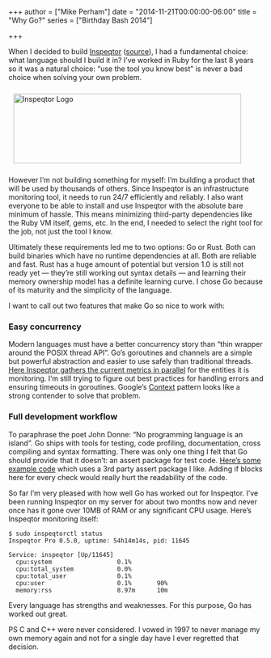 +++
author = ["Mike Perham"]
date = "2014-11-21T00:00:00-06:00"
title = "Why Go?"
series = ["Birthday Bash 2014"]

+++

When I decided to build [Inspeqtor](http://contribsys.com/inspeqtor) ([source](https://github.com/mperham/inspeqtor)), I had a fundamental choice: what language should I build it in? I’ve worked in Ruby for the last 8 years so it was a natural choice: “use the tool you know best” is never a bad choice when solving your own problem.

<img alt="Inspeqtor Logo"
     src="/postimages/why-go/inspeqtor.jpg"
     width=450 height=138
     style="padding: 10px"/>

However I’m not building something for myself: I’m building a product that will be used by thousands of others. Since Inspeqtor is an infrastructure monitoring tool, it needs to run 24/7 efficiently and reliably. I also want everyone to be able to install and use Inspeqtor with the absolute bare minimum of hassle. This means minimizing third-party dependencies like the Ruby VM itself, gems, etc. In the end, I needed to select the right tool for the job, not just the tool I know.

Ultimately these requirements led me to two options: Go or Rust. Both can build binaries which have no runtime dependencies at all. Both are reliable and fast. Rust has a huge amount of potential but version 1.0 is still not ready yet — they’re still working out syntax details — and learning their memory ownership model has a definite learning curve. I chose Go because of its maturity and the simplicity of the language.

I want to call out two features that make Go so nice to work with:

### Easy concurrency

Modern languages must have a better concurrency story than “thin wrapper around the POSIX thread API”. Go’s goroutines and channels are a simple but powerful abstraction and easier to use safely than traditional threads. [Here Inspeqtor gathers the current metrics in parallel](https://github.com/mperham/inspeqtor/blob/master/inspeqtor.go#L241) for the entities it is monitoring. I’m still trying to figure out best practices for handling errors and ensuring timeouts in goroutines. Google’s [Context](http://blog.golang.org/context) pattern looks like a strong contender to solve that problem.

### Full development workflow

To paraphrase the poet John Donne: “No programming language is an island”. Go ships with tools for testing, code profiling, documentation, cross compiling and syntax formatting. There was only one thing I felt that Go should provide that it doesn’t: an assert package for test code. [Here’s some example code](https://github.com/mperham/inspeqtor/blob/master/events_test.go#L25) which uses a 3rd party assert package I like. Adding if blocks here for every check would really hurt the readability of the code.

So far I’m very pleased with how well Go has worked out for Inspeqtor. I’ve been running Inspeqtor on my server for about two months now and never once has it gone over 10MB of RAM or any significant CPU usage. Here’s Inspeqtor monitoring itself:


    $ sudo inspeqtorctl status
    Inspeqtor Pro 0.5.0, uptime: 54h14m14s, pid: 11645

    Service: inspeqtor [Up/11645]
      cpu:system                  0.1%
      cpu:total_system            0.0%
      cpu:total_user              0.1%
      cpu:user                    0.1%       90%
      memory:rss                  8.97m      10m


Every language has strengths and weaknesses. For this purpose, Go has worked out great.

PS C and C++ were never considered. I vowed in 1997 to never manage my own memory again and not for a single day have I ever regretted that decision.
